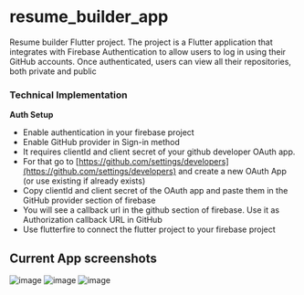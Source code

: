 # resume_builder_app

Resume builder Flutter project.
The project is a Flutter application that integrates with Firebase Authentication to allow users to log in using their GitHub accounts. Once authenticated, users can view all their repositories, both private and public

### Technical Implementation

**Auth Setup**
  * Enable authentication in your firebase project
  * Enable GitHub provider in Sign-in method
  * It requires clientId and client secret of your github developer OAuth app.
  * For that go to [https://github.com/settings/developers](https://github.com/settings/developers) and create a new OAuth App (or use existing if already exists)
  * Copy clientId and client secret of the OAuth app and paste them in the GitHub provider section of firebase
  * You will see a callback url in the github section of firebase. Use it as Authorization callback URL in GitHub
  * Use flutterfire to connect the flutter project to your firebase project

## Current App screenshots

![image](https://github.com/user-attachments/assets/140fa0de-9df7-4e14-bad7-0d3e2d72fe06)
![image](https://github.com/user-attachments/assets/97de7cdb-2367-425e-bd2c-ed0fd892fc7d)
![image](https://github.com/user-attachments/assets/4639e28b-f4eb-4989-97d6-04c381b69e7b)

